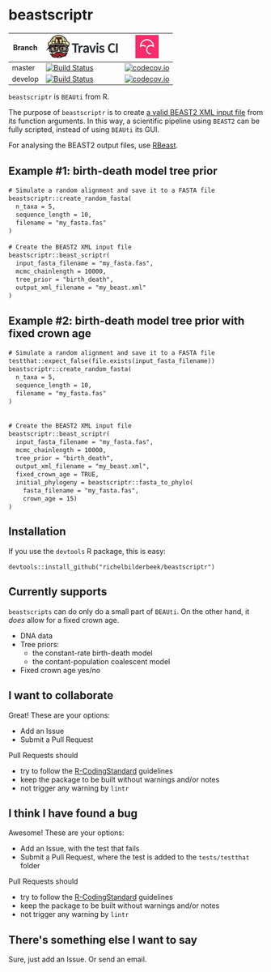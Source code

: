 # beastscriptr

Branch|[![Travis CI logo](TravisCI.png)](https://travis-ci.org)|[![Codecov logo](Codecov.png)](https://www.codecov.io)
---|---|---
master|[![Build Status](https://travis-ci.org/richelbilderbeek/beastscriptr.svg?branch=master)](https://travis-ci.org/richelbilderbeek/beastscriptr)|[![codecov.io](https://codecov.io/github/richelbilderbeek/beastscriptr/coverage.svg?branch=master)](https://codecov.io/github/richelbilderbeek/beastscriptr/branch/master)
develop|[![Build Status](https://travis-ci.org/richelbilderbeek/beastscriptr.svg?branch=develop)](https://travis-ci.org/richelbilderbeek/beastscriptr)|[![codecov.io](https://codecov.io/github/richelbilderbeek/beastscriptr/coverage.svg?branch=develop)](https://codecov.io/github/richelbilderbeek/beastscriptr/branch/develop)

`beastscriptr` is `BEAUti` from R.

The purpose of `beastscriptr` is to create 
[a valid BEAST2 XML input file](inst/extdata/birth_death_0_20151005.xml)
from its function arguments. In this way, a scientific pipeline using 
`BEAST2` can be fully scripted, instead of using `BEAUti` its GUI.

For analysing the BEAST2 output files, use [RBeast](https://github.com/beast-dev/RBeast).

## Example #1: birth-death model tree prior  

```
# Simulate a random alignment and save it to a FASTA file
beastscriptr::create_random_fasta(
  n_taxa = 5,
  sequence_length = 10,
  filename = "my_fasta.fas"
)

# Create the BEAST2 XML input file
beastscriptr::beast_scriptr(
  input_fasta_filename = "my_fasta.fas",
  mcmc_chainlength = 10000,
  tree_prior = "birth_death",
  output_xml_filename = "my_beast.xml"
)
```

## Example #2: birth-death model tree prior with fixed crown age

```
# Simulate a random alignment and save it to a FASTA file
testthat::expect_false(file.exists(input_fasta_filename))
beastscriptr::create_random_fasta(
  n_taxa = 5,
  sequence_length = 10,
  filename = "my_fasta.fas"
)


# Create the BEAST2 XML input file
beastscriptr::beast_scriptr(
  input_fasta_filename = "my_fasta.fas",
  mcmc_chainlength = 10000,
  tree_prior = "birth_death",
  output_xml_filename = "my_beast.xml",
  fixed_crown_age = TRUE,
  initial_phylogeny = beastscriptr::fasta_to_phylo(
    fasta_filename = "my_fasta.fas",
    crown_age = 15)
)
```

## Installation

If you use the `devtools` R package, this is easy:

```
devtools::install_github("richelbilderbeek/beastscriptr")
```

## Currently supports

`beastscripts` can do only do a small part of `BEAUti`.
On the other hand, it *does* allow for a fixed crown age.

 * DNA data
 * Tree priors:
    * the constant-rate birth-death model
    * the contant-population coalescent model
 * Fixed crown age yes/no

## I want to collaborate

Great! These are your options:

 * Add an Issue
 * Submit a Pull Request

Pull Requests should
 * try to follow the [R-CodingStandard](https://github.com/richelbilderbeek/R-CodingStandard) guidelines
 * keep the package to be built without warnings and/or notes
 * not trigger any warning by `lintr`

## I think I have found a bug

Awesome! These are your options:

 * Add an Issue, with the test that fails
 * Submit a Pull Request, where the test is added to the `tests/testthat` folder

Pull Requests should
 * try to follow the [R-CodingStandard](https://github.com/richelbilderbeek/R-CodingStandard) guidelines
 * keep the package to be built without warnings and/or notes
 * not trigger any warning by `lintr`

## There's something else I want to say

Sure, just add an Issue. Or send an email.
